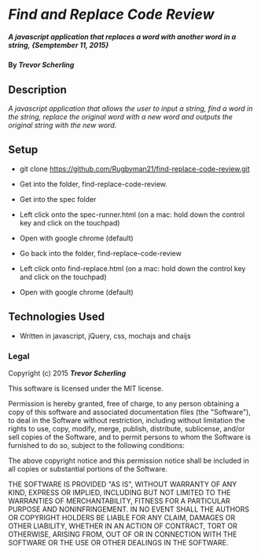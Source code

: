 # _Find and Replace Code Review_

#####  _A javascript application that replaces a word with another word in a string, {Semptember 11, 2015}_

#### By _**Trevor Scherling**_

## Description

_A javascript application that allows the user to input a string, find a word in the string, replace the original word with a new word and outputs the original string with the new word._

## Setup

* git clone https://github.com/Rugbyman21/find-replace-code-review.git

* Get into the folder, find-replace-code-review.

* Get into the spec folder

* Left click onto the spec-runner.html (on a mac: hold down the control key and click on the touchpad)

* Open with google chrome (default)

* Go back into the folder, find-replace-code-review

* Left click onto find-replace.html (on a mac: hold down the control key and click on the touchpad)

* Open with google chrome (default)

## Technologies Used

* Written in javascript, jQuery, css, mochajs and chaijs

### Legal

Copyright (c) 2015 **_Trevor Scherling_**

This software is licensed under the MIT license.

Permission is hereby granted, free of charge, to any person obtaining a copy
of this software and associated documentation files (the "Software"), to deal
in the Software without restriction, including without limitation the rights
to use, copy, modify, merge, publish, distribute, sublicense, and/or sell
copies of the Software, and to permit persons to whom the Software is
furnished to do so, subject to the following conditions:

The above copyright notice and this permission notice shall be included in
all copies or substantial portions of the Software.

THE SOFTWARE IS PROVIDED "AS IS", WITHOUT WARRANTY OF ANY KIND, EXPRESS OR
IMPLIED, INCLUDING BUT NOT LIMITED TO THE WARRANTIES OF MERCHANTABILITY,
FITNESS FOR A PARTICULAR PURPOSE AND NONINFRINGEMENT. IN NO EVENT SHALL THE
AUTHORS OR COPYRIGHT HOLDERS BE LIABLE FOR ANY CLAIM, DAMAGES OR OTHER
LIABILITY, WHETHER IN AN ACTION OF CONTRACT, TORT OR OTHERWISE, ARISING FROM,
OUT OF OR IN CONNECTION WITH THE SOFTWARE OR THE USE OR OTHER DEALINGS IN
THE SOFTWARE.
